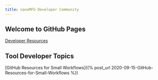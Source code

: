 ```yaml
---
title: nanoMFG Developer Community
---
```


## Welcome to GitHub Pages

<a href="Developer_Resources">Developer Resources<a/> <br>
  
## Tool Developer Topics
[GitHub Resources for Small Workflows]({% post_url 2020-09-15-GitHub-Resources-for-Small-Workflows %})
  


